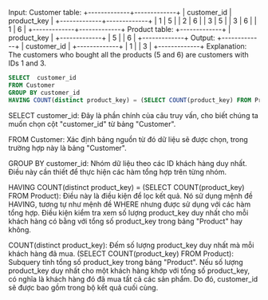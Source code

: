 Input:
Customer table:
+-------------+-------------+
| customer_id | product_key |
+-------------+-------------+
| 1 | 5 |
| 2 | 6 |
| 3 | 5 |
| 3 | 6 |
| 1 | 6 |
+-------------+-------------+
Product table:
+-------------+
| product_key |
+-------------+
| 5 |
| 6 |
+-------------+
Output:
+-------------+
| customer_id |
+-------------+
| 1 |
| 3 |
+-------------+
Explanation:
The customers who bought all the products (5 and 6) are customers with IDs 1 and 3.

```sql
SELECT  customer_id
FROM Customer
GROUP BY customer_id
HAVING COUNT(distinct product_key) = (SELECT COUNT(product_key) FROM Product)
```

SELECT customer_id: Đây là phần chính của câu truy vấn, cho biết chúng ta muốn chọn cột "customer_id" từ bảng "Customer".

FROM Customer: Xác định bảng nguồn từ đó dữ liệu sẽ được chọn, trong trường hợp này là bảng "Customer".

GROUP BY customer_id: Nhóm dữ liệu theo các ID khách hàng duy nhất. Điều này cần thiết để thực hiện các hàm tổng hợp trên từng nhóm.

HAVING COUNT(distinct product_key) = (SELECT COUNT(product_key) FROM Product): Điều này là điều kiện để lọc kết quả. Nó sử dụng mệnh đề HAVING, tương tự như mệnh đề WHERE nhưng được sử dụng với các hàm tổng hợp. Điều kiện kiểm tra xem số lượng product_key duy nhất cho mỗi khách hàng có bằng với tổng số product_key trong bảng "Product" hay không.

COUNT(distinct product_key): Đếm số lượng product_key duy nhất mà mỗi khách hàng đã mua.
(SELECT COUNT(product_key) FROM Product): Subquery tính tổng số product_key trong bảng "Product".
Nếu số lượng product_key duy nhất cho một khách hàng khớp với tổng số product_key, có nghĩa là khách hàng đó đã mua tất cả các sản phẩm. Do đó, customer_id sẽ được bao gồm trong bộ kết quả cuối cùng.

